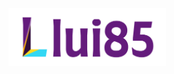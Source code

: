 <img src="https://github.com/llui85/llui85/blob/master/llui85.png?raw=true" alt="llui85" width="50%" align="middle" style="margin: auto; text-align: center;">
